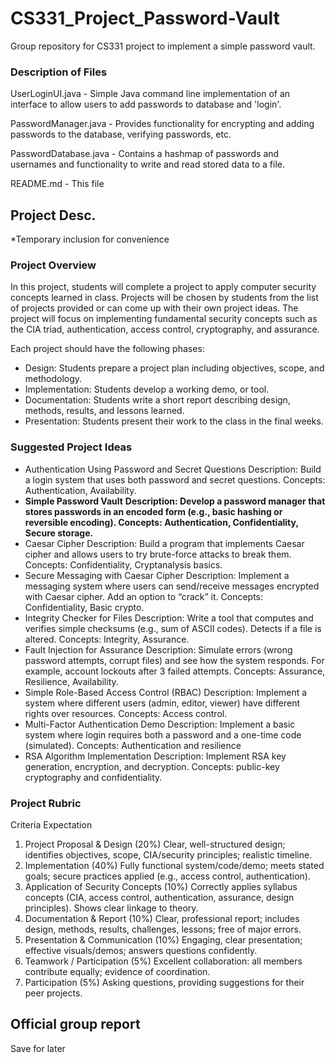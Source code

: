 # CS331_Project_Password-Vault
Group repository for CS331 project to implement a simple password vault.

### Description of Files

  UserLoginUI.java - Simple Java command line implementation of an interface to allow users to 
    add passwords to database and 'login'.
    
  PasswordManager.java - Provides functionality for encrypting and adding passwords to the database,
    verifying passwords, etc.
    
  PasswordDatabase.java - Contains a hashmap of passwords and usernames and functionality to write and read stored data
    to a file.
    
  README.md - This file
  
## Project Desc.
*Temporary inclusion for convenience

### Project Overview

In this project, students will complete a project to apply computer security concepts
learned in class. Projects will be chosen by students from the list of projects provided or
can come up with their own project ideas. The project will focus on implementing
fundamental security concepts such as the CIA triad, authentication, access control,
cryptography, and assurance.

  Each project should have the following phases:
  
  - Design: Students prepare a project plan including objectives, scope, and
            methodology.
  - Implementation: Students develop a working demo, or tool.
  - Documentation: Students write a short report describing design, methods, results,
            and lessons learned.
  - Presentation: Students present their work to the class in the final weeks.

### Suggested Project Ideas
  - Authentication Using Password and Secret Questions
      Description: Build a login system that uses both password and secret questions.
      Concepts: Authentication, Availability.
  - **Simple Password Vault**
      **Description: Develop a password manager that stores passwords in an encoded
        form (e.g., basic hashing or reversible encoding).
      Concepts: Authentication, Confidentiality, Secure storage.**
  - Caesar Cipher
      Description: Build a program that implements Caesar cipher and allows users to try
        brute-force attacks to break them.
      Concepts: Confidentiality, Cryptanalysis basics.
  - Secure Messaging with Caesar Cipher
      Description: Implement a messaging system where users can send/receive
        messages encrypted with Caesar cipher. Add an option to “crack” it.
      Concepts: Confidentiality, Basic crypto.
  - Integrity Checker for Files
      Description: Write a tool that computes and verifies simple checksums (e.g., sum of
        ASCII codes). Detects if a file is altered.
      Concepts: Integrity, Assurance.
  - Fault Injection for Assurance
      Description: Simulate errors (wrong password attempts, corrupt files) and see how
        the system responds. For example, account lockouts after 3 failed attempts.
      Concepts: Assurance, Resilience, Availability.
  - Simple Role-Based Access Control (RBAC)
      Description: Implement a system where different users (admin, editor, viewer) have
        different rights over resources.
      Concepts: Access control.
  - Multi-Factor Authentication Demo
      Description: Implement a basic system where login requires both a password and a
        one-time code (simulated).
      Concepts: Authentication and resilience
  - RSA Algorithm Implementation
      Description: Implement RSA key generation, encryption, and decryption.
      Concepts: public-key cryptography and confidentiality.

### Project Rubric
Criteria Expectation
  1. Project Proposal & Design (20%)
      Clear, well-structured design; identifies objectives, scope,
      CIA/security principles; realistic timeline.
  2. Implementation (40%)
      Fully functional system/code/demo; meets stated goals;
      secure practices applied (e.g., access control,
      authentication).
  3. Application of Security Concepts (10%)
      Correctly applies syllabus concepts (CIA, access control,
      authentication, assurance, design principles). Shows clear
      linkage to theory.
  4. Documentation & Report (10%)
      Clear, professional report; includes design, methods, results,
      challenges, lessons; free of major errors.
  5. Presentation & Communication (10%)
      Engaging, clear presentation; effective visuals/demos;
      answers questions confidently.
  6. Teamwork / Participation (5%)
      Excellent collaboration: all members contribute equally;
      evidence of coordination.
  7. Participation (5%)
      Asking questions, providing suggestions for their peer projects.

## Official group report
Save for later

